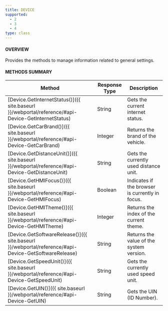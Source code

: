 ```yaml
---
title: DEVICE
supported:
  - 2
  - 3
  - 4
type: class
---
```


#### OVERVIEW

Provides the methods to manage information related to general settings.

#### METHODS SUMMARY

Method | Response Type | Description
-----|----|----
[Device.GetInternetStatus()]({{ site.baseurl }}/webportal/reference/#api-Device-GetInternetStatus) | String | Gets the current internet status.
[Device.GetCarBrand()]({{ site.baseurl }}/webportal/reference/#api-Device-GetCarBrand) | Integer | Returns the brand of the vehicle.
[Device.GetDistanceUnit()]({{ site.baseurl }}/webportal/reference/#api-Device-GetDistanceUnit) | String | Gets the currently used distance unit.
[Device.GetHMIFocus()]({{ site.baseurl }}/webportal/reference/#api-Device-GetHMIFocus) | Boolean | Indicates if the browser is currently in focus.
[Device.GetHMITheme()]({{ site.baseurl }}/webportal/reference/#api-Device-GetHMITheme) | Integer | Returns the index of the current theme.
[Device.GetSoftwareRelease()]({{ site.baseurl }}/webportal/reference/#api-Device-GetSoftwareRelease) | String | Returns the value of the system version.
[Device.GetSpeedUnit()]({{ site.baseurl }}/webportal/reference/#api-Device-GetSpeedUnit) | String | Gets the currently used speed unit.
[Device.GetUIN()]({{ site.baseurl }}/webportal/reference/#api-Device-GetUIN) | String | Gets the UIN (ID Number).

